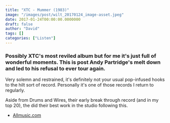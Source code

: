 ```yaml
---
title: "XTC - Mummer (1983)"
image: "/images/post/wilt_20170124_image-asset.jpeg"
date: 2017-01-24T00:00:00.0000000
draft: false
author: "David"
tags: []
categories: ["Listen"]
---
```

### Possibly XTC's most reviled album but for me it's just full of wonderful moments. This is post Andy Partridge's melt down and led to his refusal to ever tour again.

 Very solemn and restrained, it's definitely not your usual pop-infused hooks to the hilt sort of record. Personally it's one of those records I return to regularly.

 Aside from Drums and Wires, their early break through record (and in my top 20), the did their best work in the studio following this.

-  [Allmusic.com](http://www.allmusic.com/album/mummer-mw0000192412)